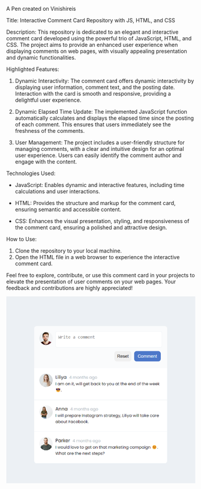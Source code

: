 A Pen created on Vinishireis

Title: Interactive Comment Card Repository with JS, HTML, and CSS

Description:
This repository is dedicated to an elegant and interactive comment card developed using the powerful trio of JavaScript, HTML, and CSS. The project aims to provide an enhanced user experience when displaying comments on web pages, with visually appealing presentation and dynamic functionalities.

Highlighted Features:
1. Dynamic Interactivity: The comment card offers dynamic interactivity by displaying user information, comment text, and the posting date. Interaction with the card is smooth and responsive, providing a delightful user experience.

2. Dynamic Elapsed Time Update: The implemented JavaScript function automatically calculates and displays the elapsed time since the posting of each comment. This ensures that users immediately see the freshness of the comments.

3. User Management: The project includes a user-friendly structure for managing comments, with a clear and intuitive design for an optimal user experience. Users can easily identify the comment author and engage with the content.

Technologies Used:
- JavaScript: Enables dynamic and interactive features, including time calculations and user interactions.
  
- HTML: Provides the structure and markup for the comment card, ensuring semantic and accessible content.

- CSS: Enhances the visual presentation, styling, and responsiveness of the comment card, ensuring a polished and attractive design.

How to Use:
1. Clone the repository to your local machine.
2. Open the HTML file in a web browser to experience the interactive comment card.

Feel free to explore, contribute, or use this comment card in your projects to elevate the presentation of user comments on your web pages. Your feedback and contributions are highly appreciated!

<a href=" https://github.com/Vinishireis"></a>

![Comments](image.png)

